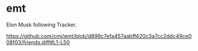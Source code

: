 # emt
Elon Musk following Tracker.

https://github.com/cmj/emt/blob/d899c7efa457aabff420c3a7cc2ddc49ce008f03/friends.diff#L1-L50
